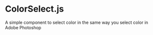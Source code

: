 ColorSelect.js
==============

A simple component to select color in the same way you select color in Adobe Photoshop
